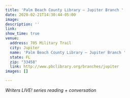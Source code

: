 ```yaml
---
title: 'Palm Beach County Library – Jupiter Branch '
date: 2020-02-21T14:30:44-05:00
image: 
description: ''
link: 
show_time: true
venue:
  address: 705 Military Trail
  city: Jupiter
  name: 'Palm Beach County Library – Jupiter Branch '
  state: FL
  zip: "33458"
  link: http://www.pbclibrary.org/branches/jupiter
images: []

---
```

_Writers LIVE! series reading + conversation_